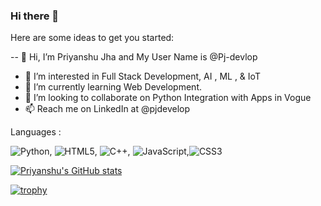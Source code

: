 ### Hi there 👋

<!-- 
**Pj-develop/Pj-develop** is a ✨ _special_ ✨ repository because its `README.md` (this file) appears on your GitHub profile. -->

Here are some ideas to get you started:

-- 👋 Hi, I’m Priyanshu Jha and My User Name is @Pj-devlop
- 👀 I’m interested in Full Stack Development, AI , ML , & IoT
- 🌱 I’m currently learning Web Development.
- 💞️ I’m looking to collaborate on Python Integration with Apps in Vogue
- 📫 Reach me on LinkedIn at @pjdevelop

Languages :

![Python](https://img.shields.io/badge/python-3670A0?style=for-the-badge&logo=python&logoColor=ffdd54), ![HTML5](https://img.shields.io/badge/html5-%23E34F26.svg?style=for-the-badge&logo=html5&logoColor=white), ![C++](https://img.shields.io/badge/c++-%2300599C.svg?style=for-the-badge&logo=c%2B%2B&logoColor=white), ![JavaScript](https://img.shields.io/badge/javascript-%23323330.svg?style=for-the-badge&logo=javascript&logoColor=%23F7DF1E),![CSS3](https://img.shields.io/badge/css3-%231572B6.svg?style=for-the-badge&logo=css3&logoColor=white)


[![Priyanshu's GitHub stats](https://github-readme-stats.vercel.app/api?username=Pj-develop&show_icons=true&theme=radical)](https://github.com/Pj-develop/github-readme-stats)

[![trophy](https://github-profile-trophy.vercel.app/?username=Pj-develop&theme=onedark)](https://github.com/Pj-develop/github-profile-trophy)

